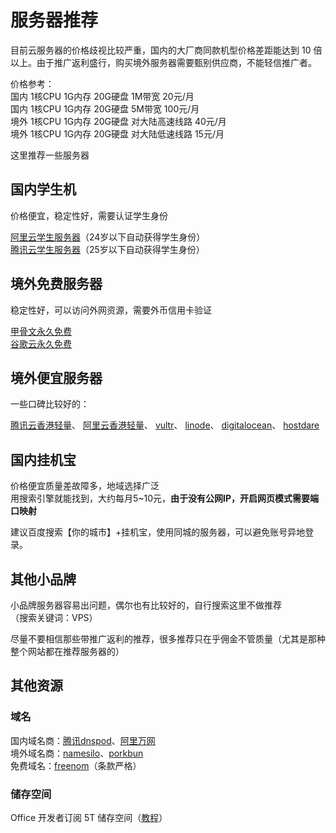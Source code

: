 # 服务器推荐

目前云服务器的价格歧视比较严重，国内的大厂商同款机型价格差距能达到 10 倍以上。由于推广返利盛行，购买境外服务器需要甄别供应商，不能轻信推广者。

价格参考：  
国内 1核CPU 1G内存 20G硬盘 1M带宽 20元/月  
国内 1核CPU 1G内存 20G硬盘 5M带宽 100元/月  
境外 1核CPU 1G内存 20G硬盘 对大陆高速线路 40元/月  
境外 1核CPU 1G内存 20G硬盘 对大陆低速线路 15元/月  

这里推荐一些服务器

## 国内学生机

价格便宜，稳定性好，需要认证学生身份

[阿里云学生服务器](https://promotion.aliyun.com/ntms/act/campus2018.html)（24岁以下自动获得学生身份）  
[腾讯云学生服务器](https://cloud.tencent.com/act/campus)（25岁以下自动获得学生身份）

## 境外免费服务器

稳定性好，可以访问外网资源，需要外币信用卡验证

[甲骨文永久免费](https://www.oracle.com/cloud/free/)  
[谷歌云永久免费](https://console.cloud.google.com/freetrial)

## 境外便宜服务器

一些口碑比较好的：

[腾讯云香港轻量](https://buy.cloud.tencent.com/lighthouse)、
[阿里云香港轻量](https://common-buy.aliyun.com/?commodityCode=swas&regionId=cn-hongkong#/buy)、
[vultr](https://vultr.com/)、
[linode](https://www.linode.com)、
[digitalocean](https://www.digitalocean.com/)、
[hostdare](https://www.hostdare.com/)

## 国内挂机宝

价格便宜质量差故障多，地域选择广泛  
用搜索引擎就能找到，大约每月5~10元，**由于没有公网IP，开启网页模式需要端口映射**

建议百度搜索【你的城市】+挂机宝，使用同城的服务器，可以避免账号异地登录。

## 其他小品牌

小品牌服务器容易出问题，偶尔也有比较好的，自行搜索这里不做推荐  
（搜索关键词：VPS）

尽量不要相信那些带推广返利的推荐，很多推荐只在乎佣金不管质量（尤其是那种整个网站都在推荐服务器的）

## 其他资源

### 域名

国内域名商：[腾讯dnspod](https://dnspod.cloud.tencent.com/)、[阿里万网](https://wanwang.aliyun.com/domain/)  
境外域名商：[namesilo](https://namesilo.com/)、[porkbun](https://porkbun.com/)  
免费域名：[freenom](https://www.freenom.com)（条款严格）

### 储存空间

Office 开发者订阅 5T 储存空间（[教程](https://zhuanlan.zhihu.com/p/105438817)）
